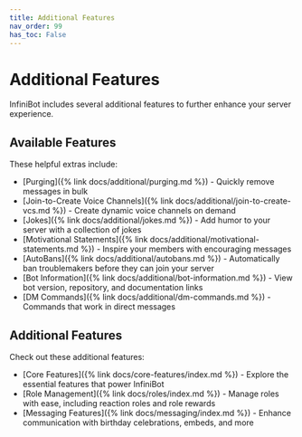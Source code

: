 ```yaml
---
title: Additional Features
nav_order: 99
has_toc: False
---
```


# Additional Features

InfiniBot includes several additional features to further enhance your server experience.

## Available Features

These helpful extras include:

- [Purging]({% link docs/additional/purging.md %}) - Quickly remove messages in bulk
- [Join-to-Create Voice Channels]({% link docs/additional/join-to-create-vcs.md %}) - Create dynamic voice channels on demand
- [Jokes]({% link docs/additional/jokes.md %}) - Add humor to your server with a collection of jokes
- [Motivational Statements]({% link docs/additional/motivational-statements.md %}) - Inspire your members with encouraging messages
- [AutoBans]({% link docs/additional/autobans.md %}) - Automatically ban troublemakers before they can join your server
- [Bot Information]({% link docs/additional/bot-information.md %}) - View bot version, repository, and documentation links
- [DM Commands]({% link docs/additional/dm-commands.md %}) - Commands that work in direct messages

## Additional Features
Check out these additional features:
- [Core Features]({% link docs/core-features/index.md %}) - Explore the essential features that power InfiniBot
- [Role Management]({% link docs/roles/index.md %}) - Manage roles with ease, including reaction roles and role rewards
- [Messaging Features]({% link docs/messaging/index.md %}) - Enhance communication with birthday celebrations, embeds, and more